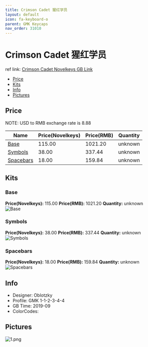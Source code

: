 ```yaml
---
title: Crimson Cadet 猩红学员
layout: default
icon: fa-keyboard-o
parent: GMK Keycaps
nav_order: 31010
---
```


# Crimson Cadet 猩红学员

ref link: [Crimson Cadet Novelkeys GB Link](https://novelkeys.xyz/collections/group-buys/products/gmk-crimson-cadet-gb)

* [Price](#price)
* [Kits](#kits)
* [Info](#info)
* [Pictures](#pictures)


## Price  
NOTE: USD to RMB exchange rate is 8.88

| Name          | Price(Novelkeys)    |  Price(RMB) | Quantity |
| ------------- | ------------ |  ---------- | -------- |
|[Base](#base)|115.00|1021.20|unknown|
|[Symbols](#symbols)|38.00|337.44|unknown|
|[Spacebars](#spacebars)|18.00|159.84|unknown|


## Kits
### Base
**Price(Novelkeys):** 115.00    **Price(RMB):** 1021.20    **Quantity:** unknown  
<img src="{{ 'assets/images/gmk-keycaps/crimsoncadet/kits_pics/base.png' | relative_url }}" alt="Base" class="image featured">

### Symbols
**Price(Novelkeys):** 38.00    **Price(RMB):** 337.44    **Quantity:** unknown  
<img src="{{ 'assets/images/gmk-keycaps/crimsoncadet/kits_pics/symbols.png' | relative_url }}" alt="Symbols" class="image featured">

### Spacebars
**Price(Novelkeys):** 18.00    **Price(RMB):** 159.84    **Quantity:** unknown  
<img src="{{ 'assets/images/gmk-keycaps/crimsoncadet/kits_pics/spacebars.png' | relative_url }}" alt="Spacebars" class="image featured">


## Info
* Designer: Oblotzky
* Profile: GMK 1-1-2-3-4-4
* GB Time: 2019-09
* ColorCodes:  


## Pictures
<img src="{{ 'assets/images/gmk-keycaps/crimsoncadet/rendering_pics/1.png' | relative_url }}" alt="1.png" class="image featured">
